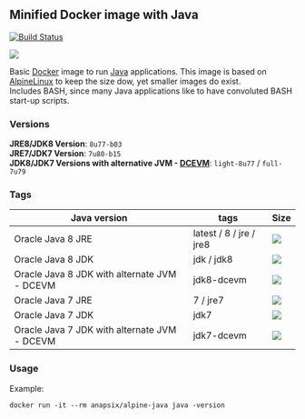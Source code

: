 ## Minified Docker image with Java

[![Build Status](https://travis-ci.org/anapsix/docker-alpine-java.svg?branch=master)](https://travis-ci.org/anapsix/docker-alpine-java)

[![](https://badge.imagelayers.io/anapsix/alpine-java:latest.svg)](https://imagelayers.io/?images=anapsix/alpine-java:latest)

Basic [Docker](https://www.docker.com/) image to run [Java](https://www.java.com/) applications.
This image is based on [AlpineLinux](http://alpinelinux.org/) to keep the size dow, yet smaller images do exist.  
Includes BASH, since many Java applications like to have convoluted BASH start-up scripts.

### Versions

**JRE8/JDK8 Version**: `8u77-b03`  
**JRE7/JDK7 Version**: `7u80-b15`  
**JDK8/JDK7 Versions with alternative JVM - [DCEVM](https://dcevm.github.io/)**: `light-8u77` / `full-7u79`

### Tags

| Java version                                 | tags                    | Size |
| -------------------------------------------- | ----------------------- | ---- |
| Oracle Java 8 JRE                            | latest / 8 / jre / jre8 | [![](https://badge.imagelayers.io/anapsix/alpine-java:jre8.svg)](https://imagelayers.io/?images=anapsix/alpine-java:jre8) |
| Oracle Java 8 JDK                            | jdk / jdk8              | [![](https://badge.imagelayers.io/anapsix/alpine-java:jdk8.svg)](https://imagelayers.io/?images=anapsix/alpine-java:jdk8) |
| Oracle Java 8 JDK with alternate JVM - DCEVM | jdk8-dcevm              | [![](https://badge.imagelayers.io/anapsix/alpine-java:jdk8-dcevm.svg)](https://imagelayers.io/?images=anapsix/alpine-java:jdk8-dcevm) |
| Oracle Java 7 JRE                            | 7 / jre7                | [![](https://badge.imagelayers.io/anapsix/alpine-java:jre8.svg)](https://imagelayers.io/?images=anapsix/alpine-java:jre7) |
| Oracle Java 7 JDK                            | jdk7                    | [![](https://badge.imagelayers.io/anapsix/alpine-java:jdk7.svg)](https://imagelayers.io/?images=anapsix/alpine-java:jdk7) |
| Oracle Java 7 JDK with alternate JVM - DCEVM | jdk7-dcevm              | [![](https://badge.imagelayers.io/anapsix/alpine-java:jdk7-dcevm.svg)](https://imagelayers.io/?images=anapsix/alpine-java:jdk7-dcevm) |


### Usage

Example: 

    docker run -it --rm anapsix/alpine-java java -version
